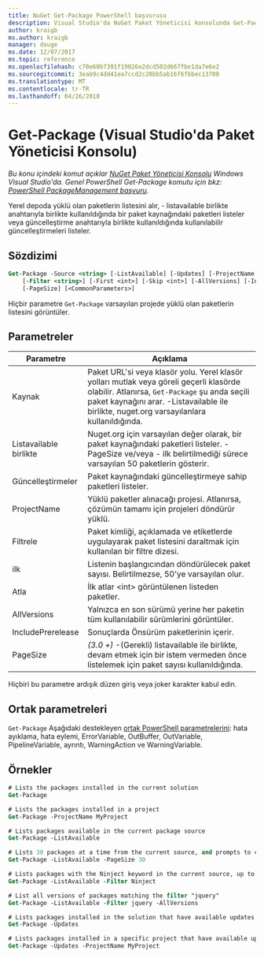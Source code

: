 ```yaml
---
title: NuGet Get-Package PowerShell başvurusu
description: Visual Studio'da NuGet Paket Yöneticisi konsolunda Get-Package PowerShell komut başvurusu.
author: kraigb
ms.author: kraigb
manager: douge
ms.date: 12/07/2017
ms.topic: reference
ms.openlocfilehash: c70e60b7391f19026e2dcd502d667fbe1da7e6e2
ms.sourcegitcommit: 3eab9c4dd41ea7ccd2c28bb5ab16f6fbbec13708
ms.translationtype: MT
ms.contentlocale: tr-TR
ms.lasthandoff: 04/26/2018
---
```

# <a name="get-package-package-manager-console-in-visual-studio"></a>Get-Package (Visual Studio'da Paket Yöneticisi Konsolu)

*Bu konu içindeki komut açıklar [NuGet Paket Yöneticisi Konsolu](package-manager-console.md) Windows Visual Studio'da. Genel PowerShell Get-Package komutu için bkz: [PowerShell PackageManagement başvuru](/powershell/module/packagemanagement/?view=powershell-6).*

Yerel depoda yüklü olan paketlerin listesini alır, - listavailable birlikte anahtarıyla birlikte kullanıldığında bir paket kaynağındaki paketleri listeler veya güncelleştirme anahtarıyla birlikte kullanıldığında kullanılabilir güncelleştirmeleri listeler.

## <a name="syntax"></a>Sözdizimi

```ps
Get-Package -Source <string> [-ListAvailable] [-Updates] [-ProjectName <string>]
    [-Filter <string>] [-First <int>] [-Skip <int>] [-AllVersions] [-IncludePrerelease]
    [-PageSize] [<CommonParameters>]
```

Hiçbir parametre `Get-Package` varsayılan projede yüklü olan paketlerin listesini görüntüler.

## <a name="parameters"></a>Parametreler

| Parametre | Açıklama |
| --- | --- |
| Kaynak | Paket URL'si veya klasör yolu. Yerel klasör yolları mutlak veya göreli geçerli klasörde olabilir. Atlanırsa, `Get-Package` şu anda seçili paket kaynağını arar. -Listavailable ile birlikte, nuget.org varsayılanlara kullanıldığında. |
| Listavailable birlikte | Nuget.org için varsayılan değer olarak, bir paket kaynağındaki paketleri listeler. -PageSize ve/veya - ilk belirtilmediği sürece varsayılan 50 paketlerin gösterir. |
| Güncelleştirmeler | Paket kaynağındaki güncelleştirmeye sahip paketleri listeler. |
| ProjectName | Yüklü paketler alınacağı projesi. Atlanırsa, çözümün tamamı için projeleri döndürür yüklü. |
| Filtrele | Paket kimliği, açıklamada ve etiketlerde uygulayarak paket listesini daraltmak için kullanılan bir filtre dizesi. |
| ilk | Listenin başlangıcından döndürülecek paket sayısı. Belirtilmezse, 50'ye varsayılan olur. |
| Atla | İlk atlar &lt;int&gt; görüntülenen listeden paketler.  |
| AllVersions | Yalnızca en son sürümü yerine her paketin tüm kullanılabilir sürümlerini görüntüler. |
| IncludePrerelease | Sonuçlarda Önsürüm paketlerinin içerir. |
| PageSize | *(3.0 +)*  -(Gerekli) listavailable ile birlikte, devam etmek için bir istem vermeden önce listelemek için paket sayısı kullanıldığında. |

Hiçbiri bu parametre ardışık düzen giriş veya joker karakter kabul edin.

## <a name="common-parameters"></a>Ortak parametreleri

`Get-Package` Aşağıdaki destekleyen [ortak PowerShell parametrelerini](http://go.microsoft.com/fwlink/?LinkID=113216): hata ayıklama, hata eylemi, ErrorVariable, OutBuffer, OutVariable, PipelineVariable, ayrıntı, WarningAction ve WarningVariable.

## <a name="examples"></a>Örnekler

```ps
# Lists the packages installed in the current solution
Get-Package

# Lists the packages installed in a project
Get-Package -ProjectName MyProject

# Lists packages available in the current package source
Get-Package -ListAvailable

# Lists 30 packages at a time from the current source, and prompts to continue if more are available
Get-Package -ListAvailable -PageSize 30

# Lists packages with the Ninject keyword in the current source, up to 50
Get-Package -ListAvailable -Filter Ninject

# List all versions of packages matching the filter "jquery"
Get-Package -ListAvailable -Filter jquery -AllVersions

# Lists packages installed in the solution that have available updates
Get-Package -Updates

# Lists packages installed in a specific project that have available updates
Get-Package -Updates -ProjectName MyProject
```
